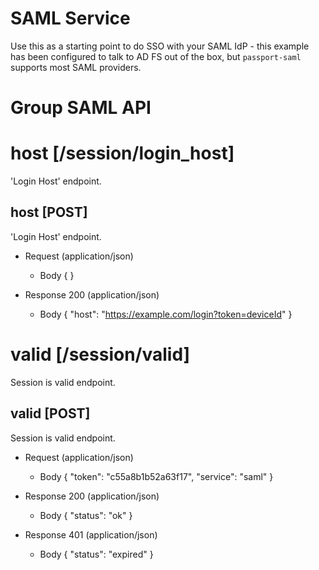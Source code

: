 
# SAML Service

Use this as a starting point to do SSO with your SAML IdP - this example has been configured to talk to AD FS out of the box, but `passport-saml` supports most SAML providers.

# Group SAML API

# host [/session/login_host]

'Login Host' endpoint.

## host [POST] 

'Login Host' endpoint.

+ Request (application/json)
    + Body
            {
            }

+ Response 200 (application/json)
    + Body
            {
              "host": "https://example.com/login?token=deviceId"
            }

# valid [/session/valid]

Session is valid endpoint.

## valid [POST] 

Session is valid endpoint.

+ Request (application/json)
    + Body
            {
                "token": "c55a8b1b52a63f17",
                "service": "saml"
            }

+ Response 200 (application/json)
    + Body
            {
              "status": "ok"
            }

+ Response 401 (application/json)
    + Body
            {
              "status": "expired"
            }
